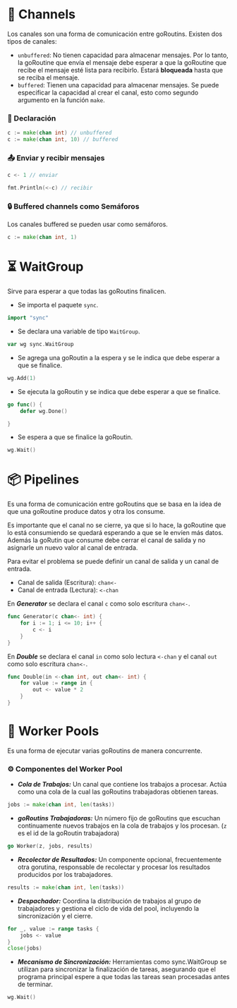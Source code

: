 # 📡 Channels

Los canales son una forma de comunicación entre goRoutins. Existen dos tipos de canales:

- `unbuffered`: No tienen capacidad para almacenar mensajes. Por lo tanto, la goRoutine que envía el mensaje debe esperar a que la goRoutine que recibe el mensaje esté lista para recibirlo. Estará <strong>bloqueada</strong> hasta que se reciba el mensaje.
- `buffered`: Tienen una capacidad para almacenar mensajes. Se puede especificar la capacidad al crear el canal, esto como segundo argumento en la función `make`.


### 📝 Declaración

```go
c := make(chan int) // unbuffered
c := make(chan int, 10) // buffered
``` 

### 📤 Enviar y recibir mensajes

```go
c <- 1 // enviar

fmt.Println(<-c) // recibir 
```

### 🔒 Buffered channels como Semáforos

Los canales buffered se pueden usar como semáforos.

```go
c := make(chan int, 1)
``` 

# ⏳ WaitGroup

Sirve para esperar a que todas las goRoutins finalicen.

-  Se importa el paquete `sync`.

```go
import "sync"
```

- Se declara una variable de tipo `WaitGroup`.

```go
var wg sync.WaitGroup
```

- Se agrega una goRoutin a la espera y se le indica que debe esperar a que se finalice.

```go
wg.Add(1)
```

- Se ejecuta la goRoutin y se indica que debe esperar a que se finalice.

```go
go func() {
	defer wg.Done()

}
```

- Se espera a que se finalice la goRoutin.

```go
wg.Wait()
```

# 📦 Pipelines

Es una forma de comunicación entre goRoutins que se basa en la idea de que una goRoutine produce datos y otra los consume.

Es importante que el canal no se cierre, ya que si lo hace, la goRoutine que lo está consumiendo se quedará esperando a que se le envíen más datos. Además la goRutin que consume debe cerrar el canal de salida y no asignarle un nuevo valor al canal de entrada.

Para evitar el problema se puede definir un canal de salida y un canal de entrada.

- Canal de salida (Escritura): `chan<-` 
- Canal de entrada (Lectura): `<-chan` 


En ***Generator*** se declara el canal `c` como solo escritura `chan<-`.
```go
func Generator(c chan<- int) {
	for i := 1; i <= 10; i++ {
		c <- i
	}
}
```

En ***Double*** se declara el canal `in` como solo lectura `<-chan` y el canal `out` como solo escritura `chan<-`.
```go
func Double(in <-chan int, out chan<- int) {
	for value := range in {
		out <- value * 2
	}
}
```

# 🧰 Worker Pools

Es una forma de ejecutar varias goRoutins de manera concurrente. 

### ⚙️ Componentes del Worker Pool

- ***Cola de Trabajos:*** Un canal que contiene los trabajos a procesar. Actúa como una cola de la cual las goRoutins trabajadoras obtienen tareas.
```go
jobs := make(chan int, len(tasks))
```	
- ***goRoutins Trabajadoras:*** Un número fijo de goRoutins que escuchan continuamente nuevos trabajos en la cola de trabajos y los procesan. (`z` es el id de la goRoutin trabajadora)
```go
go Worker(z, jobs, results)
```
- ***Recolector de Resultados:*** Un componente opcional, frecuentemente otra gorutina, responsable de recolectar y procesar los resultados producidos por los trabajadores.
```go
results := make(chan int, len(tasks))
```
- ***Despachador:*** Coordina la distribución de trabajos al grupo de trabajadores y gestiona el ciclo de vida del pool, incluyendo la sincronización y el cierre.
```go
for _, value := range tasks {
	jobs <- value
}
close(jobs)
```
- ***Mecanismo de Sincronización:*** Herramientas como sync.WaitGroup se utilizan para sincronizar la finalización de tareas, asegurando que el programa principal espere a que todas las tareas sean procesadas antes de terminar.
```go
wg.Wait()
```